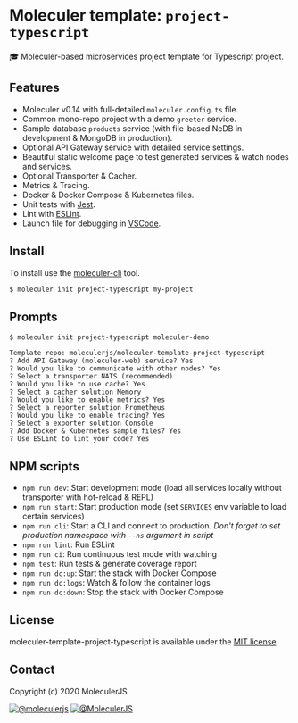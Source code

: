 # Moleculer template: `project-typescript`
:mortar_board: Moleculer-based microservices project template for Typescript project.

## Features
- Moleculer v0.14 with full-detailed `moleculer.config.ts` file.
- Common mono-repo project with a demo `greeter` service.
- Sample database `products` service (with file-based NeDB in development & MongoDB in production).
- Optional API Gateway service with detailed service settings.
- Beautiful static welcome page to test generated services & watch nodes and services.
- Optional Transporter & Cacher.
- Metrics & Tracing.
- Docker & Docker Compose & Kubernetes files.
- Unit tests with [Jest](http://facebook.github.io/jest/).
- Lint with [ESLint](http://eslint.org/).
- Launch file for debugging in [VSCode](https://code.visualstudio.com/).


## Install
To install use the [moleculer-cli](https://github.com/moleculerjs/moleculer-cli) tool.

```bash
$ moleculer init project-typescript my-project
```

## Prompts
```
$ moleculer init project-typescript moleculer-demo

Template repo: moleculerjs/moleculer-template-project-typescript
? Add API Gateway (moleculer-web) service? Yes
? Would you like to communicate with other nodes? Yes
? Select a transporter NATS (recommended)
? Would you like to use cache? Yes
? Select a cacher solution Memory
? Would you like to enable metrics? Yes
? Select a reporter solution Prometheus
? Would you like to enable tracing? Yes
? Select a exporter solution Console
? Add Docker & Kubernetes sample files? Yes
? Use ESLint to lint your code? Yes
```

## NPM scripts
- `npm run dev`: Start development mode (load all services locally without transporter with hot-reload & REPL)
- `npm run start`: Start production mode (set `SERVICES` env variable to load certain services)
- `npm run cli`: Start a CLI and connect to production. _Don't forget to set production namespace with `--ns` argument in script_
- `npm run lint`: Run ESLint
- `npm run ci`: Run continuous test mode with watching
- `npm test`: Run tests & generate coverage report
- `npm run dc:up`: Start the stack with Docker Compose
- `npm run dc:logs`: Watch & follow the container logs
- `npm run dc:down`: Stop the stack with Docker Compose

## License
moleculer-template-project-typescript is available under the [MIT license](https://tldrlegal.com/license/mit-license).

## Contact
Copyright (c) 2020 MoleculerJS

[![@moleculerjs](https://img.shields.io/badge/github-moleculerjs-green.svg)](https://github.com/moleculerjs) [![@MoleculerJS](https://img.shields.io/badge/twitter-MoleculerJS-blue.svg)](https://twitter.com/MoleculerJS)
